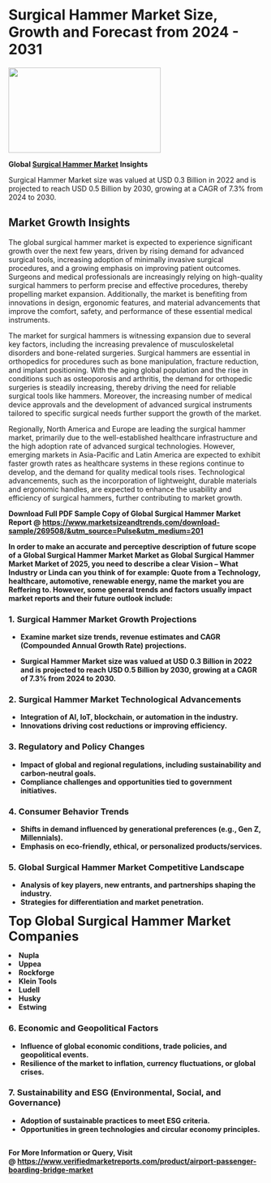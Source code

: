 <H1>Surgical Hammer Market Size, Growth and Forecast from 2024 - 2031</H1><img class="aligncenter size-medium wp-image-584254" src="https://thirdeyenews.in/wp-content/uploads/2024/09/Global-Market-Research-300x168.jpeg" alt="" width="300" height="168" /><p><strong>Global&nbsp;<a href="https://www.marketsizeandtrends.com/download-sample/269508/&amp;utm_source=Pulse&amp;utm_medium=201">Surgical Hammer Market</a> Insights</strong></p><p>Surgical Hammer Market size was valued at USD 0.3 Billion in 2022 and is projected to reach USD 0.5 Billion by 2030, growing at a CAGR of 7.3% from 2024 to 2030.</p><p><h2>Market Growth Insights</h2> <p>The global surgical hammer market is expected to experience significant growth over the next few years, driven by rising demand for advanced surgical tools, increasing adoption of minimally invasive surgical procedures, and a growing emphasis on improving patient outcomes. Surgeons and medical professionals are increasingly relying on high-quality surgical hammers to perform precise and effective procedures, thereby propelling market expansion. Additionally, the market is benefiting from innovations in design, ergonomic features, and material advancements that improve the comfort, safety, and performance of these essential medical instruments.</p> <p><strong></strong></p> <p>The market for surgical hammers is witnessing expansion due to several key factors, including the increasing prevalence of musculoskeletal disorders and bone-related surgeries. Surgical hammers are essential in orthopedics for procedures such as bone manipulation, fracture reduction, and implant positioning. With the aging global population and the rise in conditions such as osteoporosis and arthritis, the demand for orthopedic surgeries is steadily increasing, thereby driving the need for reliable surgical tools like hammers. Moreover, the increasing number of medical device approvals and the development of advanced surgical instruments tailored to specific surgical needs further support the growth of the market.</p> <p>Regionally, North America and Europe are leading the surgical hammer market, primarily due to the well-established healthcare infrastructure and the high adoption rate of advanced surgical technologies. However, emerging markets in Asia-Pacific and Latin America are expected to exhibit faster growth rates as healthcare systems in these regions continue to develop, and the demand for quality medical tools rises. Technological advancements, such as the incorporation of lightweight, durable materials and ergonomic handles, are expected to enhance the usability and efficiency of surgical hammers, further contributing to market growth.</p> <p><strong></p><p><span class=""><strong>Download Full PDF Sample Copy of Global Surgical Hammer Market Report</strong> @ <a href="https://www.marketsizeandtrends.com/download-sample/269508/&amp;utm_source=Pulse&amp;utm_medium=201" target="_blank">https://www.marketsizeandtrends.com/download-sample/269508/&amp;utm_source=Pulse&amp;utm_medium=201</a></span></p><p>In order to make an accurate and perceptive description of future scope of a Global&nbsp;Surgical Hammer Market Market as Global&nbsp;Surgical Hammer Market Market of 2025, you need to describe a clear Vision &ndash; What Industry or Linda can you think of for example: Quote from a Technology, healthcare, automotive, renewable energy, name the market you are Reffering to. However, some general trends and factors usually impact market reports and their future outlook include:</p><h3>1.&nbsp;<strong>Surgical Hammer Market Growth Projections</strong></h3><ul><li>Examine market size trends, revenue estimates and CAGR (Compounded Annual Growth Rate) projections.</li><li><p>Surgical Hammer Market size was valued at USD 0.3 Billion in 2022 and is projected to reach USD 0.5 Billion by 2030, growing at a CAGR of 7.3% from 2024 to 2030.</p></li></ul><h3>2.&nbsp;<strong>Surgical Hammer Market Technological Advancements</strong></h3><ul><li>Integration of AI, IoT, blockchain, or automation in the industry.</li><li>Innovations driving cost reductions or improving efficiency.</li></ul><h3>3.&nbsp;<strong>Regulatory and Policy Changes</strong></h3><ul><li>Impact of global and regional regulations, including sustainability and carbon-neutral goals.</li><li>Compliance challenges and opportunities tied to government initiatives.</li></ul><h3>4.&nbsp;<strong>Consumer Behavior Trends</strong></h3><ul><li>Shifts in demand influenced by generational preferences (e.g., Gen Z, Millennials).</li><li>Emphasis on eco-friendly, ethical, or personalized products/services.</li></ul><h3>5.&nbsp;<strong>Global Surgical Hammer Market Competitive Landscape</strong></h3><ul><li>Analysis of key players, new entrants, and partnerships shaping the industry.</li><li>Strategies for differentiation and market penetration.</li></ul><p data-pm-slice="1 1 []"><span style="color: inherit; font-family: inherit; font-size: 25px;">Top Global Surgical Hammer Market Companies</span></p><div class="" data-test-id=""><p><li>Nupla</li><li> Uppea</li><li> Rockforge</li><li> Klein Tools</li><li> Ludell</li><li> Husky</li><li> Estwing</li></p></div><h3>6.&nbsp;<strong>Economic and Geopolitical Factors</strong></h3><ul><li>Influence of global economic conditions, trade policies, and geopolitical events.</li><li>Resilience of the market to inflation, currency fluctuations, or global crises.</li></ul><h3>7.&nbsp;<strong>Sustainability and ESG (Environmental, Social, and Governance)</strong></h3><ul><li>Adoption of sustainable practices to meet ESG criteria.</li><li>Opportunities in green technologies and circular economy principles.</li></ul><h2><strong style="font-size: 14px;">For More Information or Query, Visit @&nbsp;</strong><a style="background-color: #ffffff; font-size: 14px;" href="https://www.marketsizeandtrends.com/report/surgical-hammer-market/" target="_blank">https://www.verifiedmarketreports.com/product/airport-passenger-boarding-bridge-market</a></h2>

